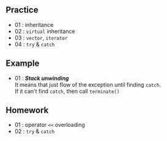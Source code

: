
## Practice
- 01 : inheritance  
- 02 : `virtual` inheritance
- 03 : `vector`, `iterator`
- 04 : `try` & `catch`

## Example
- 01 : ***Stack unwinding***  
It means that just flow of the exception until finding `catch`.  
If it can't find `catch`, then call `terminate()`

## Homework
- 01 : operator `<<` overloading
- 02 : `try` & `catch`

